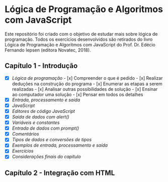# Lógica de Programação e Algoritmos com JavaScript

Este repositório foi criado com o objetivo de estudar mais sobre lógica de programação. Todos os exercícios desenvolvidos são retirados do livro Lógica de Programação e Algoritmos com JavaScript do Prof. Dr. Edécio Fernando Iepsen (editora Novatec, 2018). 

## Capítulo 1 - Introdução
- [x] *Lógica de programação*
      - [x] Compreender o que é pedido
      - [x] Realizar deduções na construção do programa 
      - [x] Enumerar as etapas a serem realizadas
      - [x] Analisar outras possibilidades de solução
      - [x] Ensinar ao computador uma solução
      - [x] Pensar em todos os detalhes
- [x] *Entrada, processamento e saída*
- [x] *JavaScript*
- [x] *Editores de código JavaScript*
- [x] *Saída de dados com alert()*
- [x] *Variáveis e constantes*
- [x] *Entrada de dados com prompt()*
- [x] *Comentários*
- [x] *Tipos de dados e conversões de tipos*
- [x] *Exemplos de entrada, processamento e saída*
- [x] *Exercícios*
- [x] *Considerações finais do capítulo*

## Capítulo 2 - Integração com HTML
